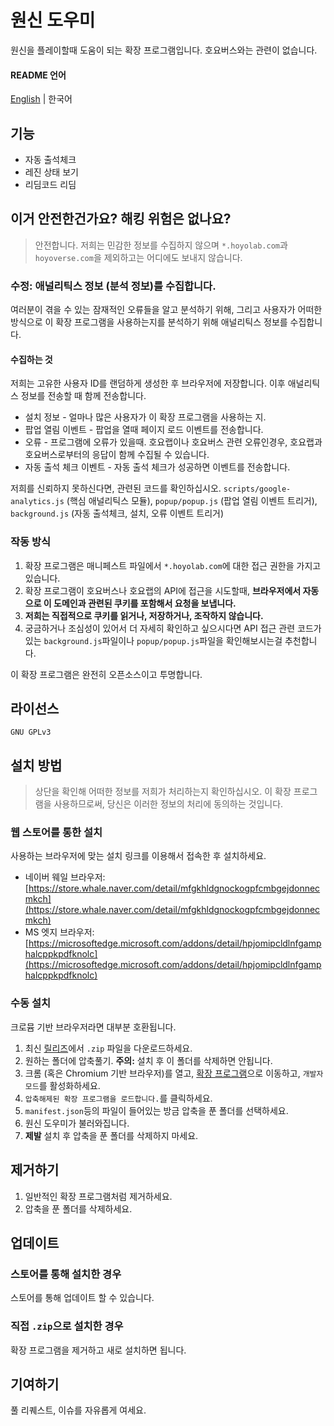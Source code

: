 # 원신 도우미
원신을 플레이할때 도움이 되는 확장 프로그램입니다. 호요버스와는 관련이 없습니다.
#### README 언어
[English](https://github.com/jwdjk392/genshin-helper/blob/main/README.md) | 한국어
## 기능
- 자동 출석체크
- 레진 상태 보기
- 리딤코드 리딤
## 이거 안전한건가요? 해킹 위험은 없나요?
> 안전합니다. 저희는 민감한 정보를 수집하지 않으며 ```*.hoyolab.com```과 ```hoyoverse.com```을 제외하고는 어디에도 보내지 않습니다.
### 수정: 애널리틱스 정보 (분석 정보)를 수집합니다.
여러분이 겪을 수 있는 잠재적인 오류들을 알고 분석하기 위해, 그리고 사용자가 어떠한 방식으로 이 확장 프로그램을 사용하는지를 분석하기 위해 애널리틱스 정보를 수집합니다.
#### 수집하는 것
저희는 고유한 사용자 ID를 랜덤하게 생성한 후 브라우저에 저장합니다. 이후 애널리틱스 정보를 전송할 때 함께 전송합니다. 
- 설치 정보 - 얼마나 많은 사용자가 이 확장 프로그램을 사용하는 지.
- 팝업 열림 이벤트 - 팝업을 열때 페이지 로드 이벤트를 전송합니다.
- 오류 - 프로그램에 오류가 있을때. 호요랩이나 호요버스 관련 오류인경우, 호요랩과 호요버스로부터의 응답이 함께 수집될 수 있습니다.
- 자동 출석 체크 이벤트 - 자동 출석 체크가 성공하면 이벤트를 전송합니다.

저희를 신뢰하지 못하신다면, 관련된 코드를 확인하십시오. ```scripts/google-analytics.js``` (핵심 애널리틱스 모듈), ```popup/popup.js``` (팝업 열림 이벤트 트리거), ```background.js``` (자동 출석체크, 설치, 오류 이벤트 트리거)
### 작동 방식
1. 확장 프로그램은 매니페스트 파일에서 ```*.hoyolab.com```에 대한 접근 권한을 가지고 있습니다.
2. 확장 프로그램이 호요버스나 호요랩의 API에 접근을 시도할때, **브라우저에서 자동으로 이 도메인과 관련된 쿠키를 포함해서 요청을 보냅니다.**
3. **저희는 직접적으로 쿠키를 읽거나, 저장하거나, 조작하지 않습니다.**
4. 궁금하거나 조심성이 있어서 더 자세히 확인하고 싶으시다면 API 접근 관련 코드가 있는 ```background.js```파일이나 ```popup/popup.js```파일을 확인해보시는걸 추천합니다.

이 확장 프로그램은 완전히 오픈소스이고 투명합니다.

## 라이선스
```GNU GPLv3```
## 설치 방법
> 상단을 확인해 어떠한 정보를 저희가 처리하는지 확인하십시오. 이 확장 프로그램을 사용하므로써, 당신은 이러한 정보의 처리에 동의하는 것입니다.
### 웹 스토어를 통한 설치
사용하는 브라우저에 맞는 설치 링크를 이용해서 접속한 후 설치하세요.
- 네이버 웨일 브라우저: [https://store.whale.naver.com/detail/mfgkhldgnockogpfcmbgejdonnecmkch](https://store.whale.naver.com/detail/mfgkhldgnockogpfcmbgejdonnecmkch)
- MS 엣지 브라우저: [https://microsoftedge.microsoft.com/addons/detail/hpjomipcldlnfgamphalcppkpdfknolc](https://microsoftedge.microsoft.com/addons/detail/hpjomipcldlnfgamphalcppkpdfknolc)
### 수동 설치
크로뮴 기반 브라우저라면 대부분 호환됩니다.
1. 최신 [릴리즈](https://github.com/jwdjk392/genshin-helper/releases)에서 ```.zip``` 파일을 다운로드하세요.
2. 원하는 폴더에 압축풀기. **주의:** 설치 후 이 폴더를 삭제하면 안됩니다.
3. 크롬 (혹은 Chromium 기반 브라우저)를 열고, [확장 프로그램](chrome://extensions)으로 이동하고, ```개발자 모드```를 활성화하세요.
4. ```압축해제된 확장 프로그램을 로드합니다.```를 클릭하세요.
5. ```manifest.json```등의 파일이 들어있는 방금 압축을 푼 폴더를 선택하세요.
6. 원신 도우미가 불러와집니다.
7. **제발** 설치 후 압축을 푼 폴더를 삭제하지 마세요.
## 제거하기
1. 일반적인 확장 프로그램처럼 제거하세요.
2. 압축을 푼 폴더를 삭제하세요.
## 업데이트
### 스토어를 통해 설치한 경우
스토어를 통해 업데이트 할 수 있습니다.
### 직접 ```.zip```으로 설치한 경우
확장 프로그램을 제거하고 새로 설치하면 됩니다.

## 기여하기
풀 리퀘스트, 이슈를 자유롭게 여세요.